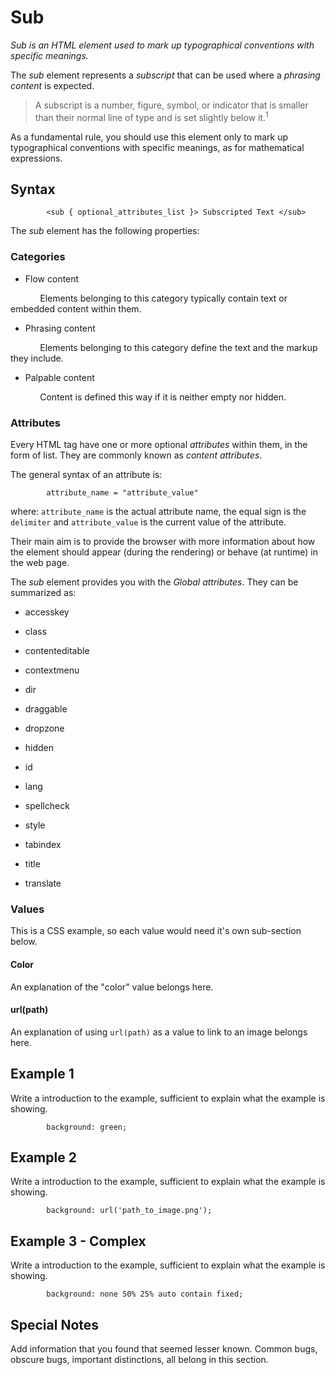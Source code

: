 # Sub

*Sub is an HTML element used to mark up typographical conventions with specific meanings.*

The *sub* element represents a *subscript* that can be used where a *phrasing content* is expected. 

> A subscript is a number, figure, symbol, or indicator that is smaller than their normal line of type and is set slightly below it.<sup>1</sup>

As a fundamental rule, you should use this element only to mark up typographical conventions with specific meanings, as for mathematical expressions.


## Syntax

```
        <sub { optional_attributes_list }> Subscripted Text </sub>
```

The *sub* element has the following properties:

### Categories

* Flow content

&nbsp;&nbsp;&nbsp;&nbsp;&nbsp;&nbsp;&nbsp;&nbsp;&nbsp;&nbsp;&nbsp;&nbsp;Elements belonging to this category typically contain text or embedded content within them.
 
* Phrasing content

&nbsp;&nbsp;&nbsp;&nbsp;&nbsp;&nbsp;&nbsp;&nbsp;&nbsp;&nbsp;&nbsp;&nbsp;Elements belonging to this category define the text and the markup they include.

* Palpable content

&nbsp;&nbsp;&nbsp;&nbsp;&nbsp;&nbsp;&nbsp;&nbsp;&nbsp;&nbsp;&nbsp;&nbsp;Content is defined this way if it is neither empty nor hidden.


### Attributes

Every HTML tag have one or more optional *attributes* within them, in the form of list. They are commonly known as *content attributes*. 

The general syntax of an attribute is:

```
        attribute_name = "attribute_value"
```

where: `attribute_name` is the actual attribute name, the equal sign is the `delimiter` and `attribute_value` is the current value of the attribute.

Their main aim is to provide the browser with more information about how the element should appear (during the rendering) or behave (at runtime) in the web page.

The *sub* element provides you with the *Global attributes*. They can be summarized as:

* accesskey

* class

* contenteditable

* contextmenu

* dir

* draggable

* dropzone

* hidden

* id

* lang

* spellcheck

* style

* tabindex

* title

* translate


### Values

This is a CSS example, so each value would need it's own sub-section below.

#### Color

An explanation of the "color" value belongs here.

#### url(path)

An explanation of using `url(path)` as a value to link to an image belongs here.

## Example 1

Write a introduction to the example, sufficient to explain what the example is showing.

```
        background: green;
```

## Example 2

Write a introduction to the example, sufficient to explain what the example is showing.

```
        background: url('path_to_image.png');
```

## Example 3 - Complex

Write a introduction to the example, sufficient to explain what the example is showing.

```
        background: none 50% 25% auto contain fixed;
```

## Special Notes

Add information that you found that seemed lesser known. Common bugs, obscure bugs, important distinctions, all belong in this section.
